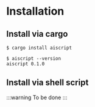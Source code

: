 # Installation

## Install via cargo

```
$ cargo install aiscript

$ aiscript --version
aiscript 0.1.0
```


## Install via shell script

:::warning
To be done
:::